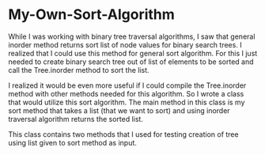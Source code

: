 # My-Own-Sort-Algorithm

While I was working with binary tree traversal algorithms, I saw that general inorder method returns sort list of node
values for binary search trees. I realized that I could use this method for general sort algorithm. For this I just needed
to create binary search tree out of list of elements to be sorted and call the Tree.inorder method to sort the list.

I realized it would be even more useful if I could compile the Tree.inorder method with other methods needed for this
algorithm. So I wrote a class that would utilize this sort algorithm. The main method in this class is my sort method
that takes a list (that we want to sort) and using inorder traversal algorithm returns the sorted list.

This class contains two methods that I used for testing creation of tree using list given to sort method as input.
